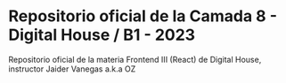 # Repositorio oficial de la Camada 8 - Digital House / B1 - 2023
Repositorio oficial de la materia Frontend III (React) de Digital House, instructor Jaider Vanegas a.k.a OZ
